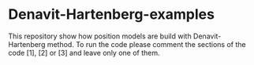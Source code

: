 # Denavit-Hartenberg-examples
This repository show how position models are build with Denavit-Hartenberg method. To run the code please comment the sections of the code [1], [2] or [3] and leave only one of them.
